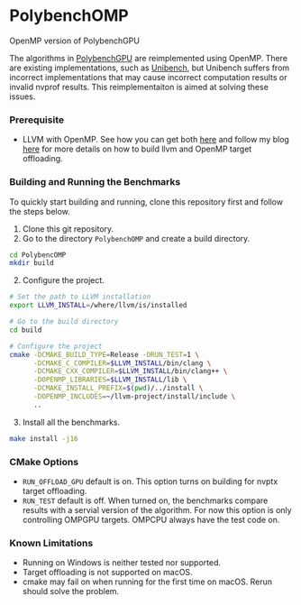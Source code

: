 # PolybenchOMP
OpenMP version of PolybenchGPU

The algorithms in [PolybenchGPU](http://web.cse.ohio-state.edu/~pouchet.2/software/polybench/GPU/) 
are reimplemented using OpenMP. There are existing implementations, such as 
[Unibench](https://github.com/UofT-EcoSystem/Unibench), but Unibench suffers from incorrect implementations that may cause
incorrect computation results or invalid nvprof results. This reimplementaiton is aimed at solving these issues. 

### Prerequisite ###
 - LLVM with OpenMP. See how you can get both [here](https://llvm.org/docs/GettingStarted.html) and follow my blog 
 [here](https://qiongsiwu.github.io/llvm/openmp/2019/05/29/how-to-build-openmp-offloading-lib.html) 
 for more details on how to build llvm and OpenMP target offloading. 

### Building and Running the Benchmarks ###
To quickly start building and running, clone this repository first and follow the steps below. 
1. Clone this git repository. 
2. Go to the directory `PolybenchOMP` and create a build directory. 
```bash
cd PolybencOMP
mkdir build
```
2. Configure the project. 
```bash
# Set the path to LLVM installation
export LLVM_INSTALL=/where/llvm/is/installed

# Go to the build directory
cd build

# Configure the project
cmake -DCMAKE_BUILD_TYPE=Release -DRUN_TEST=1 \
      -DCMAKE_C_COMPILER=$LLVM_INSTALL/bin/clang \
      -DCMAKE_CXX_COMPILER=$LLVM_INSTALL/bin/clang++ \
      -DOPENMP_LIBRARIES=$LLVM_INSTALL/lib \
      -DCMAKE_INSTALL_PREFIX=$(pwd)/../install \
      -DOPENMP_INCLUDES=~/llvm-project/install/include \
      ..
```
3. Install all the benchmarks. 
```bash 
make install -j16
```

### CMake Options ###
 - `RUN_OFFLOAD_GPU` default is on. This option turns on building for nvptx target offloading. 
 - `RUN_TEST` default is off. When turned on, the benchmarks compare results with a servial version of the algorithm. For now this option is only controlling OMPGPU targets. OMPCPU always have the test code on. 
 
### Known Limitations ###
 - Running on Windows is neither tested nor supported. 
 - Target offloading is not supported on macOS. 
 - cmake may fail on when running for the first time on macOS. Rerun should solve the problem. 
 
